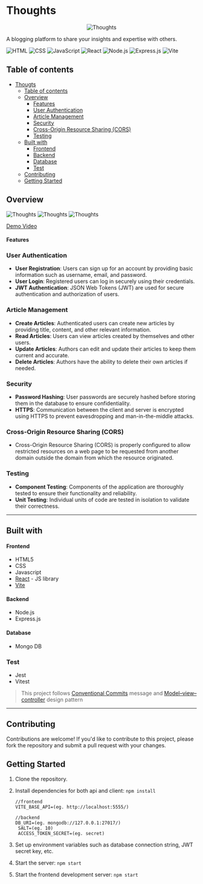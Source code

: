 # Thoughts

<div align='center'>

![Thoughts](projectPreview/logoWhite.png)

</div>

A blogging platform to share your insights and expertise with others.

![HTML](https://img.shields.io/badge/HTML-239120?style=for-the-badge&logo=html5&logoColor=white)
![CSS](https://img.shields.io/badge/CSS-1572B6?style=for-the-badge&logo=css3&logoColor=white)
![JavaScript](https://img.shields.io/badge/JavaScript-323330?style=for-the-badge&logo=javascript&logoColor=F7DF1E)
![React](https://img.shields.io/badge/React-61DAFB?style=for-the-badge&logo=react&logoColor=white)
![Node.js](https://img.shields.io/badge/Node.js-339933?style=for-the-badge&logo=node.js&logoColor=white)
![Express.js](https://img.shields.io/badge/Express.js-000000?style=for-the-badge&logo=express&logoColor=white)
![Vite](https://img.shields.io/badge/Vite-646CFF?style=for-the-badge&logo=vite&logoColor=white)

## Table of contents

- [Thougts](#thougts)
  - [Table of contents](#table-of-contents)
  - [Overview](#overview)
    - [Features](#features)
    - [User Authentication](#user-authentication)
    - [Article Management](#article-management)
    - [Security](#security)
    - [Cross-Origin Resource Sharing (CORS)](#cross-origin-resource-sharing-cors)
    - [Testing](#testing)
  - [Built with](#built-with)
    - [Frontend](#frontend)
    - [Backend](#backend)
    - [Database](#database)
    - [Test](#test)
  - [Contributing](#contributing)
  - [Getting Started](#getting-started)

## Overview

![Thoughts](<projectPreview/ThoughstPreview (1).png>)
![Thoughts](<projectPreview/ThoughstPreview (3).png>)
![Thoughts](<projectPreview/ThoughstPreview (2).png>)

<div>

[Demo Video](https://youtu.be/ZEleDqeG9y4?si=EVjmPuJ1DqrtD5X7)

#### Features

### User Authentication

- **User Registration**: Users can sign up for an account by providing basic information such as username, email, and password.
- **User Login**: Registered users can log in securely using their credentials.
- **JWT Authentication**: JSON Web Tokens (JWT) are used for secure authentication and authorization of users.

### Article Management

- **Create Articles**: Authenticated users can create new articles by providing title, content, and other relevant information.
- **Read Articles**: Users can view articles created by themselves and other users.
- **Update Articles**: Authors can edit and update their articles to keep them current and accurate.
- **Delete Articles**: Authors have the ability to delete their own articles if needed.

### Security

- **Password Hashing**: User passwords are securely hashed before storing them in the database to ensure confidentiality.
- **HTTPS**: Communication between the client and server is encrypted using HTTPS to prevent eavesdropping and man-in-the-middle attacks.

### Cross-Origin Resource Sharing (CORS)

- Cross-Origin Resource Sharing (CORS) is properly configured to allow restricted resources on a web page to be requested from another domain outside the domain from which the resource originated.

### Testing

- **Component Testing**: Components of the application are thoroughly tested to ensure their functionality and reliability.
- **Unit Testing**: Individual units of code are tested in isolation to validate their correctness.

</div>

<hr/>

## Built with

#### Frontend

- HTML5
- CSS
- Javascript
- [React](https://reactjs.org/) - JS library
- [Vite](https://vitejs.dev/guide/)

#### Backend

- Node.js
- Express.js

#### Database

- Mongo DB

### Test

- Jest
- Vitest

> This project follows [Conventional Commits](https://www.conventionalcommits.org/en/v1.0.0/) message and [Model–view–controller](https://en.wikipedia.org/wiki/Model%E2%80%93view%E2%80%93controller) design pattern

<hr/>

## Contributing

Contributions are welcome! If you'd like to contribute to this project, please fork the repository and submit a pull request with your changes.

## Getting Started

1. Clone the repository.
2. Install dependencies for both api and client: `npm install`

   ```
   //frontend
   VITE_BASE_API=(eg. http://localhost:5555/)

   //backend
   DB_URI=(eg. mongodb://127.0.0.1:27017/)
    SALT=(eg. 10)
    ACCESS_TOKEN_SECRET=(eg. secret)
   ```

3. Set up environment variables such as database connection string, JWT secret key, etc.
4. Start the server: `npm start`
5. Start the frontend development server: `npm start`
